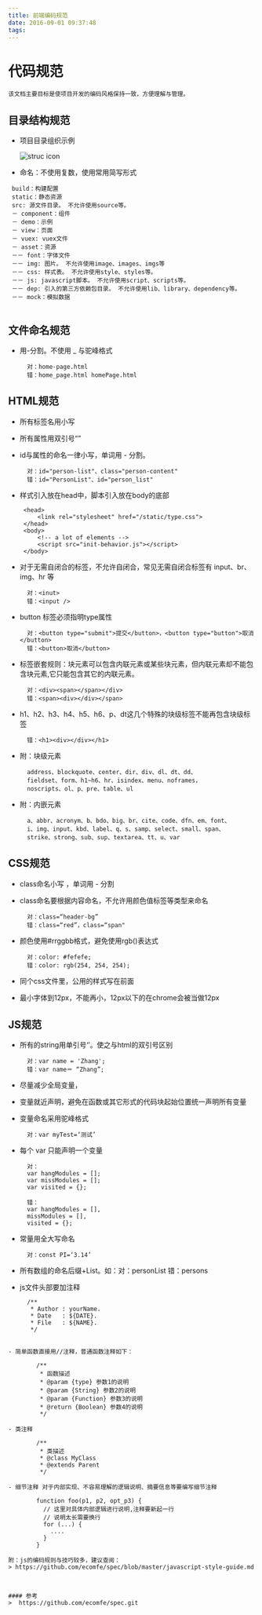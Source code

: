 ```yaml
---
title: 前端编码规范
date: 2016-09-01 09:37:48
tags:
---
```


# 代码规范
    该文档主要目标是使项目开发的编码风格保持一致，方便理解与管理。

## 目录结构规范

- 项目目录组织示例

    ![struc icon](./struc.png)

- 命名：不使用复数，使用常用简写形式

```
 build：构建配置
 static：静态资源
 src: 源文件目录。 不允许使用source等。
 － component：组件
 － demo：示例
 － view：页面
 － vuex: vuex文件
 － asset：资源
 －－ font：字体文件
 －－ img: 图片。 不允许使用image、images、imgs等
 －－ css: 样式表。 不允许使用style、styles等。
 －－ js: javascript脚本。 不允许使用script、scripts等。
 －－ dep: 引入的第三方依赖包目录。 不允许使用lib、library、dependency等。
 －－ mock：模拟数据
 
```

## 文件命名规范
    
- 用-分割。不使用 _ 与驼峰格式 

        对：home-page.html
        错：home_page.html homePage.html
    
## HTML规范
   
- 所有标签名用小写

- 所有属性用双引号“”
    
- id与属性的命名一律小写，单词用 - 分割。

        对：id="person-list"、class="person-content"
        错：id="PersonList"、id="person_list"

-  样式引入放在head中，脚本引入放在body的底部

        <head>
            <link rel="stylesheet" href="/static/type.css">
        </head>
        <body>
            <!-- a lot of elements -->
            <script src="init-behavior.js"></script>
        </body>

- 对于无需自闭合的标签，不允许自闭合，常见无需自闭合标签有 input、br、img、hr 等
        
        对：<inut>
        错：<input />

- button 标签必须指明type属性
        
        对：<button type="submit">提交</button>，<button type="button">取消</button>
        错：<button>取消</button>

- 标签嵌套规则：块元素可以包含内联元素或某些块元素，但内联元素却不能包含块元素,它只能包含其它的内联元素。

        对：<div><span></span></div>
        错：<span><div></div></span>

- h1、h2、h3、h4、h5、h6、p、dt这几个特殊的块级标签不能再包含块级标签
        
        错：<h1><div></div></h1>

- 附：块级元素
        
        address、blockquote、center、dir、div、dl、dt、dd、
        fieldset、form、h1~h6、hr、isindex、menu、noframes，
        noscripts、ol、p、pre、table、ul

- 附：内嵌元素
        
        a、abbr、acronym、b、bdo、big、br、cite、code、dfn、em、font、
        i、img、input、kbd、label、q、s、samp、select、small、span、
        strike、strong、sub、sup、textarea、tt、u、var

## CSS规范

- class命名小写 ，单词用 - 分割
    
- class命名要根据内容命名，不允许用颜色值标签等类型来命名
       
        对：class=“header-bg”
        错：class=“red”，class=“span"

- 颜色使用#rrggbb格式，避免使用rgb()表达式
        
        对：color: #fefefe;
        错：color: rgb(254, 254, 254);

- 同个css文件里，公用的样式写在前面

- 最小字体到12px，不能再小，12px以下的在chrome会被当做12px

## JS规范

- 所有的string用单引号‘’。使之与html的双引号区别

        对：var name = 'Zhang';
        错：var name＝ “Zhang”;

- 尽量减少全局变量，

- 变量就近声明，避免在函数或其它形式的代码块起始位置统一声明所有变量

- 变量命名采用驼峰格式
        
        对：var myTest=‘测试’

- 每个 var 只能声明一个变量

        对：
        var hangModules = [];
        var missModules = [];
        var visited = {};
    
        错：
        var hangModules = [],
        missModules = [],
        visited = {};

- 常量用全大写命名
        
        对：const PI=‘3.14’
    
- 所有数组的命名后缀+List。如：对：personList 错：persons

- js文件头部要加注释

        /**
         * Author : yourName.
         * Date   : ${DATE}.
         * File   : ${NAME}.
         */
```

- 简单函数直接用//注释，普通函数注释如下：

        /**
         * 函数描述
         * @param {type} 参数1的说明
         * @param {String} 参数2的说明
         * @param {Function} 参数3的说明
         * @return {Boolean} 参数4的说明
         */

- 类注释

        /**
         * 类描述
         * @class MyClass
         * @extends Parent
         */

- 细节注释 对于内部实现、不容易理解的逻辑说明、摘要信息等要编写细节注释

        function foo(p1, p2, opt_p3) {
          // 这里对具体内部逻辑进行说明,注释要新起一行
          // 说明太长需要换行
          for (...) {
            ....
          }
        }

附：js的编码规则与技巧较多，建议查阅：
> https://github.com/ecomfe/spec/blob/master/javascript-style-guide.md



#### 参考
>  https://github.com/ecomfe/spec.git